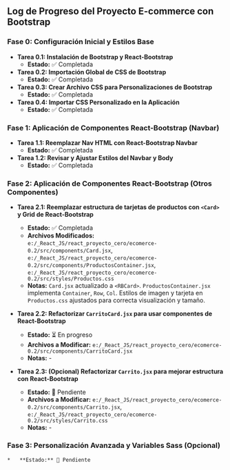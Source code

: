 ## Log de Progreso del Proyecto E-commerce con Bootstrap

### Fase 0: Configuración Inicial y Estilos Base
*   **Tarea 0.1: Instalación de Bootstrap y React-Bootstrap**
    *   **Estado:** ✅ Completada
*   **Tarea 0.2: Importación Global de CSS de Bootstrap**
    *   **Estado:** ✅ Completada
*   **Tarea 0.3: Crear Archivo CSS para Personalizaciones de Bootstrap**
    *   **Estado:** ✅ Completada
*   **Tarea 0.4: Importar CSS Personalizado en la Aplicación**
    *   **Estado:** ✅ Completada

### Fase 1: Aplicación de Componentes React-Bootstrap (Navbar)
*   **Tarea 1.1: Reemplazar Nav HTML con React-Bootstrap Navbar**
    *   **Estado:** ✅ Completada
*   **Tarea 1.2: Revisar y Ajustar Estilos del Navbar y Body**
    *   **Estado:** ✅ Completada

### Fase 2: Aplicación de Componentes React-Bootstrap (Otros Componentes)

*   **Tarea 2.1: Reemplazar estructura de tarjetas de productos con `<Card>` y Grid de React-Bootstrap**
    *   **Estado:** ✅ Completada
    *   **Archivos Modificados:** `e:/_React_JS/react_proyecto_cero/ecomerce-0.2/src/components/Card.jsx`, `e:/_React_JS/react_proyecto_cero/ecomerce-0.2/src/components/ProductosContainer.jsx`, `e:/_React_JS/react_proyecto_cero/ecomerce-0.2/src/styles/Productos.css`
    *   **Notas:** `Card.jsx` actualizado a `<RBCard>`. `ProductosContainer.jsx` implementa `Container`, `Row`, `Col`. Estilos de imagen y tarjeta en `Productos.css` ajustados para correcta visualización y tamaño.

*   **Tarea 2.2: Refactorizar `CarritoCard.jsx` para usar componentes de React-Bootstrap**
    *   **Estado:** ⏳ En progreso
    *   **Archivos a Modificar:** `e:/_React_JS/react_proyecto_cero/ecomerce-0.2/src/components/CarritoCard.jsx`
    *   **Notas:** -

*   **Tarea 2.3: (Opcional) Refactorizar `Carrito.jsx` para mejorar estructura con React-Bootstrap**
    *   **Estado:** 📝 Pendiente
    *   **Archivos a Modificar:** `e:/_React_JS/react_proyecto_cero/ecomerce-0.2/src/components/Carrito.jsx`, `e:/_React_JS/react_proyecto_cero/ecomerce-0.2/src/styles/Carrito.css`
    *   **Notas:** -

### Fase 3: Personalización Avanzada y Variables Sass (Opcional)
    *   **Estado:** 📝 Pendiente
